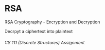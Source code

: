# RSA
RSA Cryptography - Encryption and Decryption <br>

Decrpyt a ciphertext into plaintext

###### CS 111 (Discrete Structures) Assignment

<!-- **By Kayla Tran and Ellen Yim** -->
